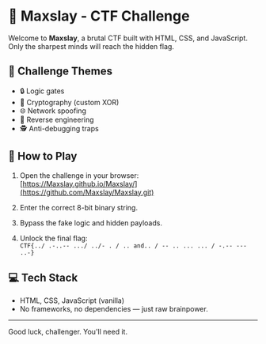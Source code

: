 # 🧠 Maxslay - CTF Challenge

Welcome to **Maxslay**, a brutal CTF built with HTML, CSS, and JavaScript.  
Only the sharpest minds will reach the hidden flag.

## 🎯 Challenge Themes
- 🔒 Logic gates
- 🔐 Cryptography (custom XOR)
- 🌐 Network spoofing
- 🧬 Reverse engineering
- 🕵️ Anti-debugging traps

## 🚀 How to Play
1. Open the challenge in your browser:
    [https://Maxslay.github.io/Maxslay/](https://github.com/Maxslay/Maxslay.git)

2. Enter the correct 8-bit binary string.
3. Bypass the fake logic and hidden payloads.
4. Unlock the final flag:  
   `CTF{../ .-..-- .../ ../- . / .. and.. / -- .. ... ... / -.-- --- ..-}`

## 💻 Tech Stack
- HTML, CSS, JavaScript (vanilla)
- No frameworks, no dependencies — just raw brainpower.

---

Good luck, challenger. You'll need it.
